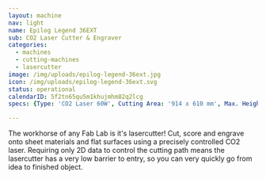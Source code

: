 ```yaml
---
layout: machine
nav: light
name: Epilog Legend 36EXT
sub: CO2 Laser Cutter & Engraver
categories:
  - machines
  - cutting-machines
  - lasercutter
image: /img/uploads/epilog-legend-36ext.jpg
icon: /img/uploads/epilog-legend-36ext.svg
status: operational
calendarID: 5f2tn65qu5m1khujmhm82q2lcg
specs: {Type: 'CO2 Laser 60W', Cutting Area: '914 x 610 mm', Max. Height: '305 mm', Materials: 'Acrylic, Solid Wood, Plywood, MDF, Paper, Cardboard, Leather, Fabrics, (*Ceramic, *Metal *Engraving only)', File Formats: '.ai .cdr .pdf .svg', Software: 'CorelDRAW'}

---
```


The workhorse of any Fab Lab is it's lasercutter! Cut, score and engrave onto sheet materials and flat surfaces using a precisely controlled CO2 laser. Requiring only 2D data to control the cutting path means the lasercutter has a very low barrier to entry, so you can very quickly go from idea to finished object.
